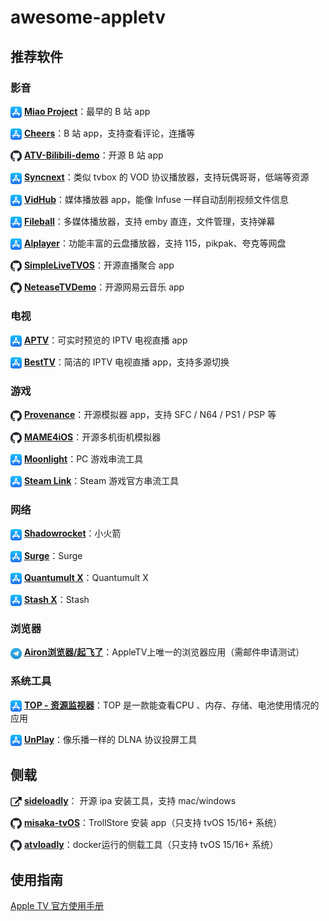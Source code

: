 # awesome-appletv

## 推荐软件

### 影音

<img align="center" width="18" src="./img/appstore.svg"> [**Miao Project**](https://apps.apple.com/us/app/miao-project/id1563875379)：最早的 B 站 app

<img align="center" width="18" src="./img/appstore.svg"> [**Cheers**](https://apps.apple.com/us/app/cheers-danmu-player/id1643375332)：B 站 app，支持查看评论，连播等

<img align="center" width="18" src="./img/github.svg"> [**ATV-Bilibili-demo**](https://github.com/yichengchen/ATV-Bilibili-demo)：开源 B 站 app

<img align="center" width="18" src="./img/appstore.svg"> [**Syncnext**](https://apps.apple.com/us/app/syncnext/id1591770603)：类似 tvbox 的 VOD 协议播放器，支持玩偶哥哥，低端等资源

<img align="center" width="18" src="./img/appstore.svg"> [**VidHub**](https://apps.apple.com/us/app/vidhub-video-library-player/id1659622164)：媒体播放器 app，能像 Infuse 一样自动刮削视频文件信息

<img align="center" width="18" src="./img/appstore.svg"> [**Fileball**](https://apps.apple.com/cn/app/fileball/id1558391784)：多媒体播放器，支持 emby 直连，文件管理，支持弹幕

<img align="center" width="18" src="./img/appstore.svg"> [**Alplayer**](https://apps.apple.com/au/app/alplayer/id1660917007)：功能丰富的云盘播放器，支持 115，pikpak、夸克等网盘

<img align="center" width="18" src="./img/github.svg"> [**SimpleLiveTVOS**](https://github.com/pcccccc/SimpleLiveTVOS)：开源直播聚合 app

<img align="center" width="18" src="./img/github.svg"> [**NeteaseTVDemo**](https://github.com/ZhangDo/NeteaseTVDemo)：开源网易云音乐 app


### 电视

<img align="center" width="18" src="./img/appstore.svg"> [**APTV**](https://apps.apple.com/cn/app/aptv/id1630403500)：可实时预览的 IPTV 电视直播 app

<img align="center" width="18" src="./img/appstore.svg"> [**BestTV**](https://apps.apple.com/cn/app/besttv-live-stream-player/id6443592543)：简洁的 IPTV 电视直播 app，支持多源切换


### 游戏

<img align="center" width="18" src="./img/github.svg"> [**Provenance**](https://github.com/Provenance-Emu/Provenance)：开源模拟器 app，支持 SFC / N64 / PS1 / PSP 等

<img align="center" width="18" src="./img/github.svg"> [**MAME4iOS**](https://github.com/yoshisuga/MAME4iOS)：开源多机街机模拟器

<img align="center" width="18" src="./img/appstore.svg"> [**Moonlight**](https://apps.apple.com/bn/app/moonlight-game-streaming/id1000551566)：PC 游戏串流工具

<img align="center" width="18" src="./img/appstore.svg"> [**Steam Link**](https://apps.apple.com/us/app/steam-link/id1246969117)：Steam 游戏官方串流工具


### 网络

<img align="center" width="18" src="./img/appstore.svg"> [**Shadowrocket**](https://apps.apple.com/us/app/shadowrocket/id932747118)：小火箭

<img align="center" width="18" src="./img/appstore.svg"> [**Surge**](https://apps.apple.com/us/app/surge-5/id1442620678)：Surge

<img align="center" width="18" src="./img/appstore.svg"> [**Quantumult X**](https://apps.apple.com/us/app/quantumult-x/id1443988620)：Quantumult X

<img align="center" width="18" src="./img/appstore.svg"> [**Stash X**](https://apps.apple.com/us/app/stash-rule-based-proxy/id1596063349)：Stash

### 浏览器

<img align="center" width="18" src="./img/telegram.svg"> [**Airon浏览器/起飞了**](https://t.me/yunatv123)：AppleTV上唯一的浏览器应用（需邮件申请测试）

### 系统工具

<img align="center" width="18" src="./img/appstore.svg"> [**TOP - 资源监视器**](https://apps.apple.com/cn/app/top-%E8%B5%84%E6%BA%90%E7%9B%91%E8%A7%86%E5%99%A8/id1563875600)：TOP 是一款能查看CPU 、内存、存储、电池使用情况的应用

<img align="center" width="18" src="./img/appstore.svg"> [**UnPlay**](https://apps.apple.com/us/app/unplay/id6450034641)：像乐播一样的 DLNA 协议投屏工具


## 侧载

<img align="center" width="18" src="./img/link.svg"> [**sideloadly**](https://sideloadly.io/)： 开源 ipa 安装工具，支持 mac/windows

<img align="center" width="18" src="./img/github.svg"> [**misaka-tvOS**](https://github.com/straight-tamago/misaka-tvOS)：TrollStore 安装 app（只支持 tvOS 15/16+ 系统）

<img align="center" width="18" src="./img/github.svg"> [**atvloadly**](https://github.com/bitxeno/atvloadly)：docker运行的侧载工具（只支持 tvOS 15/16+ 系统）

## 使用指南

[Apple TV 官方使用手册](https://support.apple.com/zh-cn/guide/tv/welcome/tvos)
